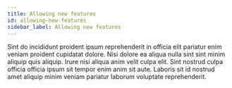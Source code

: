 ```yaml
---
title: Allowing new features
id: allowing-new-features
sidebar_label: Allowing new features
---
```


Sint do incididunt proident ipsum reprehenderit in officia elit pariatur enim veniam proident cupidatat dolore. Nisi dolore ea aliqua nulla sint sint minim aliquip quis aliquip. Irure nisi aliqua anim velit culpa elit. Sint nostrud culpa officia officia ipsum sit tempor enim anim sit aute. Laboris sit id nostrud amet aliquip minim veniam pariatur laborum voluptate reprehenderit.

